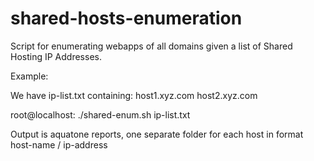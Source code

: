 # shared-hosts-enumeration

Script for enumerating webapps of all domains given a list of Shared Hosting IP Addresses.

Example:

We have ip-list.txt containing: host1.xyz.com host2.xyz.com

root@localhost: ./shared-enum.sh ip-list.txt

Output is aquatone reports, one separate folder for each host in format host-name / ip-address
